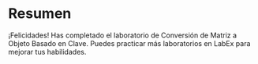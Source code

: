 # Resumen

¡Felicidades! Has completado el laboratorio de Conversión de Matriz a Objeto Basado en Clave. Puedes practicar más laboratorios en LabEx para mejorar tus habilidades.

